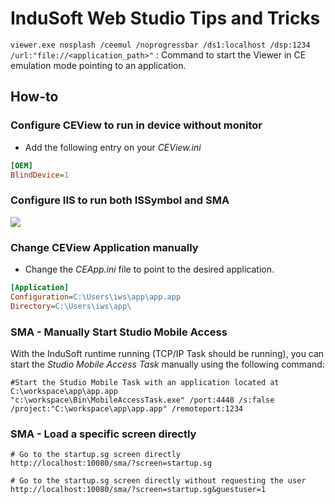 # InduSoft Web Studio Tips and Tricks

`viewer.exe nosplash /ceemul /noprogressbar /ds1:localhost /dsp:1234 /url:"file://<application_path>"` : Command to start the Viewer in CE emulation mode pointing to an application.

## How-to

### Configure CEView to run in device without monitor

- Add the following entry on your *CEView.ini*

```ini
[OEM]
BlindDevice=1
```

### Configure IIS to run both ISSymbol and SMA

![](http://tinyurl.com/ybby4k2a)


### Change CEView Application manually

- Change the *CEApp.ini* file to point to the desired application.

```ini
[Application]
Configuration=C:\Users\iws\app\app.app
Directory=C:\Users\iws\app\
```

### SMA - Manually Start Studio Mobile Access

With the InduSoft runtime running (TCP/IP Task should be running), you can start the *Studio Mobile Access Task* manually using the following command:

```shell
#Start the Studio Mobile Task with an application located at C:\workspace\app\app.app
"c:\workspace\Bin\MobileAccessTask.exe" /port:4448 /s:false /project:"C:\workspace\app\app.app" /remoteport:1234
```

### SMA - Load a specific screen directly

```shell
# Go to the startup.sg screen directly
http://localhost:10080/sma/?screen=startup.sg

# Go to the startup.sg screen directly without requesting the user
http://localhost:10080/sma/?screen=startup.sg&guestuser=1
```


